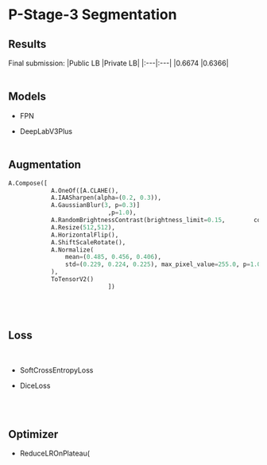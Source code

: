 # P-Stage-3 Segmentation


## Results

Final submission:
|Public LB |Private LB|
|:---|:---|
|0.6674 |0.6366| 
<br/><br/>


## Models

- FPN

- DeepLabV3Plus<br/><br/>



## Augmentation

```python
A.Compose([
            A.OneOf([A.CLAHE(),
            A.IAASharpen(alpha=(0.2, 0.3)),
            A.GaussianBlur(3, p=0.3)]
                            ,p=1.0),
            A.RandomBrightnessContrast(brightness_limit=0.15,        contrast_limit=0.2, p=0.5),
            A.Resize(512,512),
            A.HorizontalFlip(),
            A.ShiftScaleRotate(),
            A.Normalize(
                mean=(0.485, 0.456, 0.406),
                std=(0.229, 0.224, 0.225), max_pixel_value=255.0, p=1.0
            ),
            ToTensorV2()
                            ])
```
<br/><br/>

## Loss
<br/>

- SoftCrossEntropyLoss

- DiceLoss

<br/><br/>

## Optimizer


- ReduceLROnPlateau(
